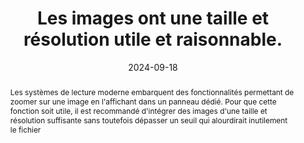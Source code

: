 ---
title: Les images ont une taille et résolution utile et raisonnable.
abstract: Les systèmes de lecture moderne embarquent des fonctionnalités permettant de zoomer sur une image en l'affichant dans un panneau dédié. Pour que cette fonction soit utile, il est recommandé d'intégrer des images d'une taille et résolution suffisante sans toutefois dépasser un seuil qui alourdirait inutilement le fichier
categories: [" Images et médias"]
agrege: O4114-E025
opquast: '4 114'
indiceebook: '25'
description: "Règle n° 025"
before: "024"
weight: "025"
after: "026"
actif: '0'
layout: rules
date: 2024-09-18
tags: ["Accessibilité", "Lisibilité", "Écoconception"]
objectif: ["Diminuer la quantité de données à télécharger.", "
Améliorer la vitesse d’affichage de la page.", "
Diminuer l'impact énergétique lié à la lecture numérique.", "Offrir de la flexibilité pour la consultation des images"]
Meo: ["Si il n'existe pas de raison de conserver une image de plus grande définition que son affichage, fournir, des versions spécifiques de celles-ci et non les images originales redimensionnées via leurs attributs HTML ou leurs propriétés CSS."]
Controle: [""]
epubcheck: false
ace: false
humancheck: true
Source: ["Opquast"]
Referentiel: [""]
steps: ["Éditorial", "Fabrication"]
comment: peut on convenir d'une taille d'image à embarquer de façon à ce que le RS puisse zoomer&nbsp;? 
---